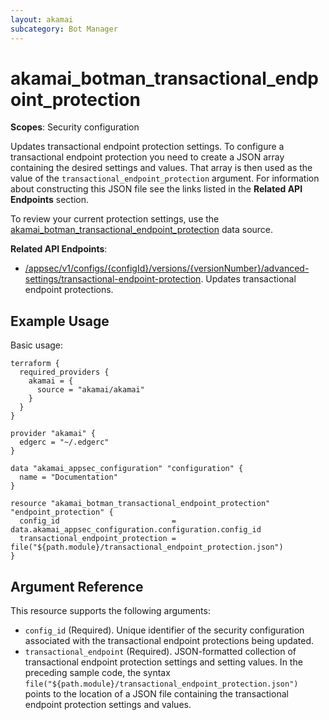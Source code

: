 ```yaml
---
layout: akamai
subcategory: Bot Manager
---
```


# akamai_botman_transactional_endpoint_protection

**Scopes**: Security configuration

Updates transactional endpoint protection settings. To configure a transactional endpoint protection you need to create a JSON array containing the desired settings and values. That array is then used as the value of the `transactional_endpoint_protection` argument. For information about constructing this JSON file see the links listed in the **Related API Endpoints** section.

To review your current protection settings, use the [akamai_botman_transactional_endpoint_protection](../data-sources/akamai_botman_transactional_endpoint_protection) data source.

**Related API Endpoints**:

- [/appsec/v1/configs/{configId}/versions/{versionNumber}/advanced-settings/transactional-endpoint-protection](https://techdocs.akamai.com/bot-manager/reference/put-transactional-endpoint-protection). Updates transactional endpoint protections.

## Example Usage

Basic usage:

```
terraform {
  required_providers {
    akamai = {
      source = "akamai/akamai"
    }
  }
}

provider "akamai" {
  edgerc = "~/.edgerc"
}

data "akamai_appsec_configuration" "configuration" {
  name = "Documentation"
}

resource "akamai_botman_transactional_endpoint_protection" "endpoint_protection" {
  config_id                         = data.akamai_appsec_configuration.configuration.config_id
  transactional_endpoint_protection = file("${path.module}/transactional_endpoint_protection.json")
}
```

## Argument Reference

This resource supports the following arguments:

- `config_id` (Required). Unique identifier of the security configuration associated with the transactional endpoint protections being updated.
- `transactional_endpoint` (Required). JSON-formatted collection of transactional endpoint protection settings and setting values.  In the preceding sample code, the syntax `file("${path.module}/transactional_endpoint_protection.json")` points to the location of a JSON file containing the transactional endpoint protection settings and values.
